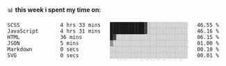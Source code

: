 📊 **this week i spent my time on:**
<!--START_SECTION:waka-->

```text
SCSS             4 hrs 33 mins   ███████████▓░░░░░░░░░░░░░   46.55 %
JavaScript       4 hrs 31 mins   ███████████▓░░░░░░░░░░░░░   46.16 %
HTML             36 mins         █▓░░░░░░░░░░░░░░░░░░░░░░░   06.15 %
JSON             5 mins          ▒░░░░░░░░░░░░░░░░░░░░░░░░   01.00 %
Markdown         0 secs          ░░░░░░░░░░░░░░░░░░░░░░░░░   00.10 %
SVG              0 secs          ░░░░░░░░░░░░░░░░░░░░░░░░░   00.01 %
```

<!--END_SECTION:waka-->
